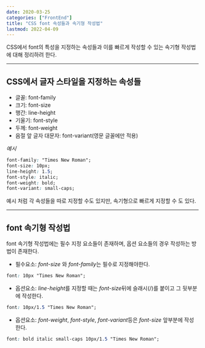 ```yaml
---
date: 2020-03-25
categories: ["FrontEnd"]
title: "CSS font 속성들과 속기형 작성법"
lastmod: 2022-04-09
---
```

CSS에서 font의 특성을 지정하는 속성들과 이를 빠르게 작성할 수 있는
속기형 작성법에 대해 정리하려 한다.  
- - -
## CSS에서 글자 스타일을 지정하는 속성들  
- 글꼴: font-family
- 크기: font-size
- 행간: line-height
- 기울기: font-style
- 두께: font-weight
- 음절 앞 글자 대문자: font-variant(영문 글꼴에만 적용)

*예시*
``` css
font-family: "Times New Roman";
font-size: 10px;
line-height: 1.5;
font-style: italic;
font-weight: bold;
font-variant: small-caps;
```
예시 처럼 각 속성들을 따로 지정할 수도 있지만, 속기형으로 빠르게 지정할 수 도 있다.  

- - -
## font 속기형 작성법  
font 속기형 작성법에는 필수 지정 요소들이 존재하며, 옵션 요소들의 경우 작성하는
방법이 존재한다.  

- 필수요소: *font-size* 와 *font-family*는 필수로 지정해야한다.
``` css
font: 10px "Times New Roman";
```
- 옵션요소: *line-height*를 지정할 때는 *font-size*뒤에 슬래시(/)를
붙이고 그 뒷부분에 작성한다.  
``` css
font: 10px/1.5 "Times New Roman";
```
- 옵션요소: *font-weight*, *font-style*, *font-variant*등은 *font-size*
앞부분에 작성한다.  
``` css
font: bold italic small-caps 10px/1.5 "Times New Roman";
```  
